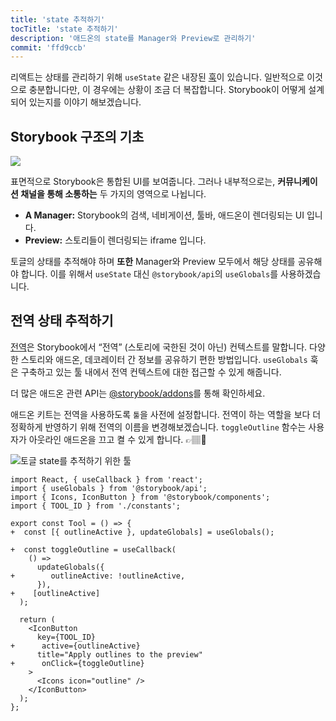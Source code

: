 ```yaml
---
title: 'state 추적하기'
tocTitle: 'state 추적하기'
description: '애드온의 state를 Manager와 Preview로 관리하기'
commit: 'ffd9ccb'
---
```


리액트는 상태를 관리하기 위해 `useState` 같은 내장된 [훅](https://reactjs.org/docs/hooks-state.html#gatsby-focus-wrapper)이 있습니다. 일반적으로 이것으로 충분합니다만, 이 경우에는 상황이 조금 더 복잡합니다. Storybook이 어떻게 설계되어 있는지를 이야기 해보겠습니다.

## Storybook 구조의 기초

![](../../images/manager-preview.jpg)

표면적으로 Storybook은 통합된 UI를 보여줍니다. 그러나 내부적으로는, **커뮤니케이션 채널을 통해 소통하는** 두 가지의 영역으로 나뉩니다.

- **A Manager:** Storybook의 검색, 네비게이션, 툴바, 애드온이 렌더링되는 UI 입니다.
- **Preview:** 스토리들이 렌더링되는 iframe 입니다.

토글의 상태를 추적해야 하며 **또한** Manager와 Preview 모두에서 해당 상태를 공유해야 합니다. 이를 위해서 `useState` 대신 `@storybook/api`의 `useGlobals`를 사용하겠습니다.

## 전역 상태 추적하기

[전역](https://storybook.js.org/docs/react/essentials/toolbars-and-globals/#globals)은 Storybook에서 “전역” (스토리에 국한된 것이 아닌) 컨텍스트를 말합니다. 다양한 스토리와 애드온, 데코레이터 간 정보를 공유하기 편한 방법입니다. `useGlobals` 훅은 구축하고 있는 툴 내에서 전역 컨텍스트에 대한 접근할 수 있게 해줍니다.

<div class="aside">더 많은 애드온 관련 API는 <a href="https://storybook.js.org/docs/react/addons/addons-api">@storybook/addons</a>를 통해 확인하세요.</div>

애드온 키트는 전역을 사용하도록 `툴`을 사전에 설정합니다. 전역이 하는 역할을 보다 더 정확하게 반영하기 위해 전역의 이름을 변경해보겠습니다. `toggleOutline` 함수는 사용자가 아웃라인 애드온을 끄고 켤 수 있게 합니다. 👉🏽🔘

![토글 state를 추적하기 위한 툴](../../images/track-state.gif)

```diff:title=src/Tool.jsf
import React, { useCallback } from 'react';
import { useGlobals } from '@storybook/api';
import { Icons, IconButton } from '@storybook/components';
import { TOOL_ID } from './constants';

export const Tool = () => {
+  const [{ outlineActive }, updateGlobals] = useGlobals();

+  const toggleOutline = useCallback(
    () =>
      updateGlobals({
+        outlineActive: !outlineActive,
      }),
+    [outlineActive]
  );

  return (
    <IconButton
      key={TOOL_ID}
+      active={outlineActive}
      title="Apply outlines to the preview"
+      onClick={toggleOutline}
    >
      <Icons icon="outline" />
    </IconButton>
  );
};
```
